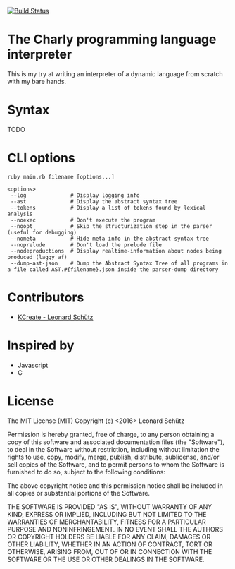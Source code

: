 [![Build Status](https://travis-ci.com/KCreate/interpreter-testing.svg?token=yitMwy9Lg5peiAqCZjoK&branch=master)](https://travis-ci.com/KCreate/interpreter-testing)

# The __Charly__ programming language interpreter

This is my try at writing an interpreter of a dynamic language from scratch with my bare hands.

# Syntax
TODO

# CLI options
```
ruby main.rb filename [options...]

<options>
 --log              # Display logging info
 --ast              # Display the abstract syntax tree
 --tokens           # Display a list of tokens found by lexical analysis
 --noexec           # Don't execute the program
 --noopt            # Skip the structurization step in the parser (useful for debugging)
 --nometa           # Hide meta info in the abstract syntax tree
 --noprelude        # Don't load the prelude file
 --nodeproductions  # Display realtime-information about nodes being produced (laggy af)
 --dump-ast-json    # Dump the Abstract Syntax Tree of all programs in a file called AST.#{filename}.json inside the parser-dump directory
```

# Contributors
- [KCreate - Leonard Schütz](https://github.com/KCreate)

# Inspired by
- Javascript
- C

# License
The MIT License (MIT)
Copyright (c) <2016> Leonard Schütz

Permission is hereby granted, free of charge, to any person obtaining a copy of this software and associated documentation files (the "Software"), to deal in the Software without restriction, including without limitation the rights to use, copy, modify, merge, publish, distribute, sublicense, and/or sell copies of the Software, and to permit persons to whom the Software is furnished to do so, subject to the following conditions:

The above copyright notice and this permission notice shall be included in all copies or substantial portions of the Software.

THE SOFTWARE IS PROVIDED "AS IS", WITHOUT WARRANTY OF ANY KIND, EXPRESS OR IMPLIED, INCLUDING BUT NOT LIMITED TO THE WARRANTIES OF MERCHANTABILITY, FITNESS FOR A PARTICULAR PURPOSE AND NONINFRINGEMENT. IN NO EVENT SHALL THE AUTHORS OR COPYRIGHT HOLDERS BE LIABLE FOR ANY CLAIM, DAMAGES OR OTHER LIABILITY, WHETHER IN AN ACTION OF CONTRACT, TORT OR OTHERWISE, ARISING FROM, OUT OF OR IN CONNECTION WITH THE SOFTWARE OR THE USE OR OTHER DEALINGS IN THE SOFTWARE.

